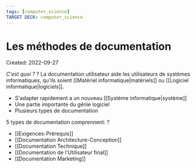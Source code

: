 ```yaml
---
tags: [computer_science] 
TARGET DECK: computer_science
---
```

# Les méthodes de documentation
Created: 2022-09-27

*C'est quoi ?*
?
La documentation utilisateur aide les utilisateurs de systèmes informatiques, qu'ils soient [[Matériel informatique|matériels]] ou [[Logiciel informatique|logiciels]].
- S'adapter rapidement a un nouveau [[Système informatique|système]]
- Une partie importante du génie logiciel
- Plusieurs types de documentation
<!--SR:!2022-10-23,14,230-->

5 types de documentation comprennent:
?
- [[Exigences-Prérequis]]
- [[Documentation Architecture-Conception]]
- [[Documentation Technique]]
- [[Documentation de l'Utilisateur final]]
- [[Documentation Marketing]]
<!--SR:!2022-11-15,30,250-->
